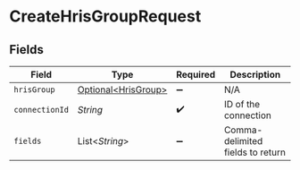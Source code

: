 # CreateHrisGroupRequest


## Fields

| Field                                                    | Type                                                     | Required                                                 | Description                                              |
| -------------------------------------------------------- | -------------------------------------------------------- | -------------------------------------------------------- | -------------------------------------------------------- |
| `hrisGroup`                                              | [Optional\<HrisGroup>](../../models/shared/HrisGroup.md) | :heavy_minus_sign:                                       | N/A                                                      |
| `connectionId`                                           | *String*                                                 | :heavy_check_mark:                                       | ID of the connection                                     |
| `fields`                                                 | List\<*String*>                                          | :heavy_minus_sign:                                       | Comma-delimited fields to return                         |